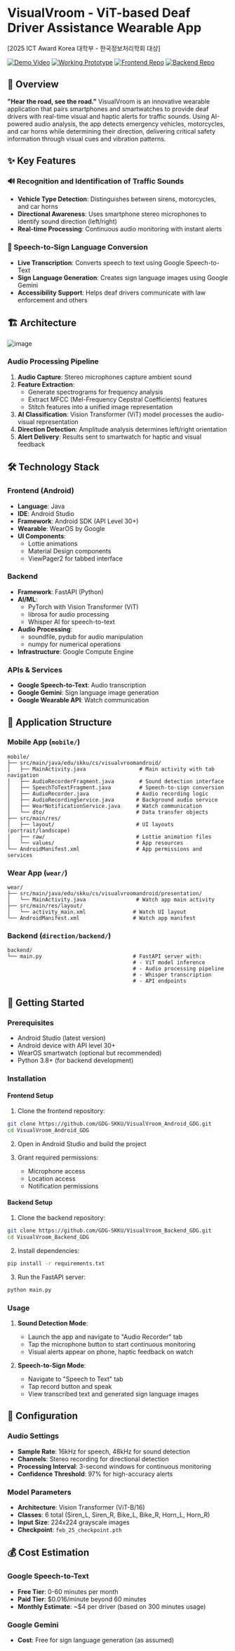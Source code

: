 # VisualVroom - ViT-based Deaf Driver Assistance Wearable App

[2025 ICT Award Korea 대학부 - 한국정보처리학회 대상]

[![Demo Video](https://img.shields.io/badge/Demo-YouTube-red)](https://youtu.be/BQmdU7jwddo)
[![Working Prototype](https://img.shields.io/badge/Prototype-YouTube-red)](https://youtube.com/shorts/Jkzg4zz500I?feature=share)
[![Frontend Repo](https://img.shields.io/badge/Frontend-GitHub-blue)](https://github.com/GDG-SKKU/VisualVroom_Android_GDG)
[![Backend Repo](https://img.shields.io/badge/Backend-GitHub-blue)](https://github.com/GDG-SKKU/VisualVroom_Backend_GDG)

## 🚗 Overview

**"Hear the road, see the road."** VisualVroom is an innovative wearable application that pairs smartphones and smartwatches to provide deaf drivers with real-time visual and haptic alerts for traffic sounds. Using AI-powered audio analysis, the app detects emergency vehicles, motorcycles, and car horns while determining their direction, delivering critical safety information through visual cues and vibration patterns.

## ✨ Key Features

### 🔊 Recognition and Identification of Traffic Sounds
- **Vehicle Type Detection**: Distinguishes between sirens, motorcycles, and car horns
- **Directional Awareness**: Uses smartphone stereo microphones to identify sound direction (left/right)
- **Real-time Processing**: Continuous audio monitoring with instant alerts

### 🤟 Speech-to-Sign Language Conversion
- **Live Transcription**: Converts speech to text using Google Speech-to-Text
- **Sign Language Generation**: Creates sign language images using Google Gemini
- **Accessibility Support**: Helps deaf drivers communicate with law enforcement and others

## 🏗️ Architecture

![image](https://github.com/user-attachments/assets/466a48a6-b27a-46c1-9732-dedcbf8436ff)


### Audio Processing Pipeline

1. **Audio Capture**: Stereo microphones capture ambient sound
2. **Feature Extraction**: 
   - Generate spectrograms for frequency analysis
   - Extract MFCC (Mel-Frequency Cepstral Coefficients) features
   - Stitch features into a unified image representation
3. **AI Classification**: Vision Transformer (ViT) model processes the audio-visual representation
4. **Direction Detection**: Amplitude analysis determines left/right orientation
5. **Alert Delivery**: Results sent to smartwatch for haptic and visual feedback

## 🛠️ Technology Stack

### Frontend (Android)
- **Language**: Java
- **IDE**: Android Studio
- **Framework**: Android SDK (API Level 30+)
- **Wearable**: WearOS by Google
- **UI Components**: 
  - Lottie animations
  - Material Design components
  - ViewPager2 for tabbed interface

### Backend
- **Framework**: FastAPI (Python)
- **AI/ML**: 
  - PyTorch with Vision Transformer (ViT)
  - librosa for audio processing
  - Whisper AI for speech-to-text
- **Audio Processing**: 
  - soundfile, pydub for audio manipulation
  - numpy for numerical operations
- **Infrastructure**: Google Compute Engine

### APIs & Services
- **Google Speech-to-Text**: Audio transcription
- **Google Gemini**: Sign language image generation
- **Google Wearable API**: Watch communication

## 📱 Application Structure

### Mobile App (`mobile/`)
```
mobile/
├── src/main/java/edu/skku/cs/visualvroomandroid/
│   ├── MainActivity.java                 # Main activity with tab navigation
│   ├── AudioRecorderFragment.java        # Sound detection interface
│   ├── SpeechToTextFragment.java         # Speech-to-sign conversion
│   ├── AudioRecorder.java               # Audio recording logic
│   ├── AudioRecordingService.java       # Background audio service
│   ├── WearNotificationService.java     # Watch communication
│   └── dto/                             # Data transfer objects
├── src/main/res/
│   ├── layout/                          # UI layouts (portrait/landscape)
│   ├── raw/                             # Lottie animation files
│   └── values/                          # App resources
└── AndroidManifest.xml                  # App permissions and services
```

### Wear App (`wear/`)
```
wear/
├── src/main/java/edu/skku/cs/visualvroomandroid/presentation/
│   └── MainActivity.java                # Watch app main activity
├── src/main/res/layout/
│   └── activity_main.xml               # Watch UI layout
└── AndroidManifest.xml                 # Watch app manifest
```

### Backend (`direction/backend/`)
```
backend/
└── main.py                             # FastAPI server with:
                                        # - ViT model inference
                                        # - Audio processing pipeline
                                        # - Whisper transcription
                                        # - API endpoints
```

## 🚀 Getting Started

### Prerequisites
- Android Studio (latest version)
- Android device with API level 30+
- WearOS smartwatch (optional but recommended)
- Python 3.8+ (for backend development)

### Installation

#### Frontend Setup
1. Clone the frontend repository:
```bash
git clone https://github.com/GDG-SKKU/VisualVroom_Android_GDG.git
cd VisualVroom_Android_GDG
```

2. Open in Android Studio and build the project

3. Grant required permissions:
   - Microphone access
   - Location access
   - Notification permissions

#### Backend Setup
1. Clone the backend repository:
```bash
git clone https://github.com/GDG-SKKU/VisualVroom_Backend_GDG.git
cd VisualVroom_Backend_GDG
```

2. Install dependencies:
```bash
pip install -r requirements.txt
```

3. Run the FastAPI server:
```bash
python main.py
```

### Usage

1. **Sound Detection Mode**:
   - Launch the app and navigate to "Audio Recorder" tab
   - Tap the microphone button to start continuous monitoring
   - Visual alerts appear on phone, haptic feedback on watch

2. **Speech-to-Sign Mode**:
   - Navigate to "Speech to Text" tab
   - Tap record button and speak
   - View transcribed text and generated sign language images

## 🔧 Configuration

### Audio Settings
- **Sample Rate**: 16kHz for speech, 48kHz for sound detection
- **Channels**: Stereo recording for directional detection
- **Processing Interval**: 3-second windows for continuous monitoring
- **Confidence Threshold**: 97% for high-accuracy alerts

### Model Parameters
- **Architecture**: Vision Transformer (ViT-B/16)
- **Classes**: 6 total (Siren_L, Siren_R, Bike_L, Bike_R, Horn_L, Horn_R)
- **Input Size**: 224x224 grayscale images
- **Checkpoint**: `feb_25_checkpoint.pth`

## 💰 Cost Estimation

### Google Speech-to-Text
- **Free Tier**: 0-60 minutes per month
- **Paid Tier**: $0.016/minute beyond 60 minutes
- **Monthly Estimate**: ~$4 per driver (based on 300 minutes usage)

### Google Gemini
- **Cost**: Free for sign language generation (as assumed)

